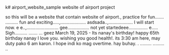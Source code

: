 k# airport_website_sample
website of airport project

so this will be a website that contain website of airport., practice for fun.......
..........
fun and exciting.....,....................
asdsada..,...................
I will start now. e e..,.........................
gee.................
not yet startedeee...............
e.....
Sigh..........
.......
...
geez
March 19, 2025 - Its nanay's birthday! happy 65th birthday nanay I love you. wishing you good health!. its 3:30 am here, may duty pako 6 am karon. I hope indi ko mag overtime. hay buhay. . .........
.........
..
